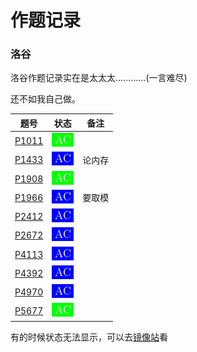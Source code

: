 # 作题记录 

### 洛谷
洛谷作题记录实在是太太太…………(一言难尽)

还不如我自己做。

|                       题号                        |                   状态                   | 备注 |
| :-----------------------------------------------: | :--------------------------------------: | :--: |
| [P1011](https://www.luogu.com.cn/record/66961787) | [![](./icon/AC1.png)](./luogu/P1011.cpp) |      |
| [P1433](https://www.luogu.com.cn/record/67013186) | [![](./icon/AC2.png)](./luogu/P1433.cpp) |论内存|
| [P1908](https://www.luogu.com.cn/record/67004590) | [![](./icon/AC1.png)](./luogu/P1908.cpp) |      |
| [P1966](https://www.luogu.com.cn/record/67008735) | [![](./icon/AC2.png)](./luogu/P1966.cpp) |要取模|
| [P2412](https://www.luogu.com.cn/record/66947425) | [![](./icon/AC2.png)](./luogu/P2412.cpp) |      |
| [P2672](https://www.luogu.com.cn/record/67263539) | [![](./icon/AC2.png)](./luogu/P2672.cpp) |      |
| [P4113](https://www.luogu.com.cn/record/67020396) | [![](./icon/AC2.png)](./luogu/P4113.cpp) |      |
| [P4392](https://www.luogu.com.cn/record/66959521) | [![](./icon/AC2.png)](./luogu/P4392.cpp) |      |
| [P4970](https://www.luogu.com.cn/record/66957559) | [![](./icon/AC2.png)](./luogu/P4970.cpp) |      |
| [P5677](https://www.luogu.com.cn/record/66904459) | [![](./icon/AC1.png)](./luogu/P5677.cpp) |      |

有的时候状态无法显示，可以去[镜像站](https://hub.fastgit.org/YCSHome/code/tree/main/OJ)看